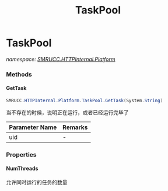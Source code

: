 ﻿---
title: TaskPool
---

# TaskPool
_namespace: [SMRUCC.HTTPInternal.Platform](N-SMRUCC.HTTPInternal.Platform.html)_



### Methods

#### GetTask
```csharp
SMRUCC.HTTPInternal.Platform.TaskPool.GetTask(System.String)
```
当不存在的时候，说明正在运行，或者已经运行完毕了

|Parameter Name|Remarks|
|--------------|-------|
|uid|-|




### Properties

#### NumThreads
允许同时运行的任务的数量

